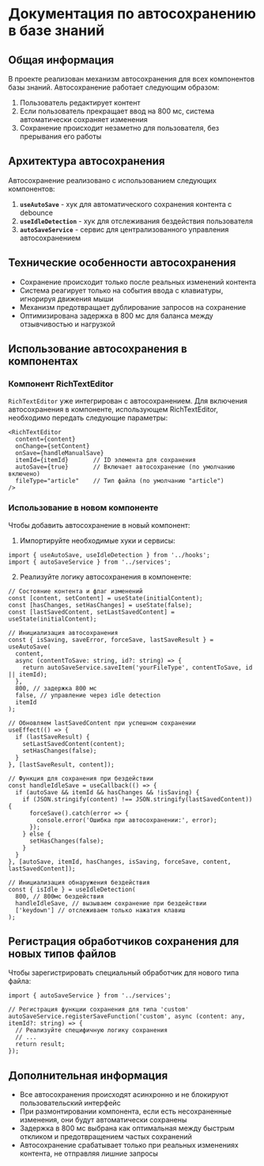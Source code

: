 # Документация по автосохранению в базе знаний

## Общая информация

В проекте реализован механизм автосохранения для всех компонентов базы знаний. Автосохранение работает следующим образом:

1. Пользователь редактирует контент
2. Если пользователь прекращает ввод на 800 мс, система автоматически сохраняет изменения
3. Сохранение происходит незаметно для пользователя, без прерывания его работы

## Архитектура автосохранения

Автосохранение реализовано с использованием следующих компонентов:

1. **`useAutoSave`** - хук для автоматического сохранения контента с debounce
2. **`useIdleDetection`** - хук для отслеживания бездействия пользователя
3. **`autoSaveService`** - сервис для централизованного управления автосохранением

## Технические особенности автосохранения

- Сохранение происходит только после реальных изменений контента
- Система реагирует только на события ввода с клавиатуры, игнорируя движения мыши
- Механизм предотвращает дублирование запросов на сохранение
- Оптимизирована задержка в 800 мс для баланса между отзывчивостью и нагрузкой

## Использование автосохранения в компонентах

### Компонент RichTextEditor

`RichTextEditor` уже интегрирован с автосохранением. Для включения автосохранения в компоненте, использующем RichTextEditor, необходимо передать следующие параметры:

```tsx
<RichTextEditor
  content={content}
  onChange={setContent}
  onSave={handleManualSave}
  itemId={itemId}       // ID элемента для сохранения
  autoSave={true}       // Включает автосохранение (по умолчанию включено)
  fileType="article"    // Тип файла (по умолчанию "article")
/>
```

### Использование в новом компоненте

Чтобы добавить автосохранение в новый компонент:

1. Импортируйте необходимые хуки и сервисы:

```tsx
import { useAutoSave, useIdleDetection } from '../hooks';
import { autoSaveService } from '../services';
```

2. Реализуйте логику автосохранения в компоненте:

```tsx
// Состояние контента и флаг изменений
const [content, setContent] = useState(initialContent);
const [hasChanges, setHasChanges] = useState(false);
const [lastSavedContent, setLastSavedContent] = useState(initialContent);

// Инициализация автосохранения
const { isSaving, saveError, forceSave, lastSaveResult } = useAutoSave(
  content,
  async (contentToSave: string, id?: string) => {
    return autoSaveService.saveItem('yourFileType', contentToSave, id || itemId);
  },
  800, // задержка 800 мс
  false, // управление через idle detection
  itemId
);

// Обновляем lastSavedContent при успешном сохранении
useEffect(() => {
  if (lastSaveResult) {
    setLastSavedContent(content);
    setHasChanges(false);
  }
}, [lastSaveResult, content]);

// Функция для сохранения при бездействии
const handleIdleSave = useCallback(() => {
  if (autoSave && itemId && hasChanges && !isSaving) {
    if (JSON.stringify(content) !== JSON.stringify(lastSavedContent)) {
      forceSave().catch(error => {
        console.error('Ошибка при автосохранении:', error);
      });
    } else {
      setHasChanges(false);
    }
  }
}, [autoSave, itemId, hasChanges, isSaving, forceSave, content, lastSavedContent]);

// Инициализация обнаружения бездействия
const { isIdle } = useIdleDetection(
  800, // 800мс бездействия
  handleIdleSave, // вызываем сохранение при бездействии
  ['keydown'] // отслеживаем только нажатия клавиш
);
```

## Регистрация обработчиков сохранения для новых типов файлов

Чтобы зарегистрировать специальный обработчик для нового типа файла:

```tsx
import { autoSaveService } from '../services';

// Регистрация функции сохранения для типа 'custom'
autoSaveService.registerSaveFunction('custom', async (content: any, itemId?: string) => {
  // Реализуйте специфичную логику сохранения
  // ...
  return result;
});
```

## Дополнительная информация

- Все автосохранения происходят асинхронно и не блокируют пользовательский интерфейс
- При размонтировании компонента, если есть несохраненные изменения, они будут автоматически сохранены
- Задержка в 800 мс выбрана как оптимальная между быстрым откликом и предотвращением частых сохранений
- Автосохранение срабатывает только при реальных изменениях контента, не отправляя лишние запросы 